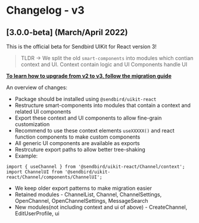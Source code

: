 # Changelog - v3

## [3.0.0-beta] (March/April 2022)

This is the official beta for Sendbird UIKit for React version 3!

> TLDR -> We split the old `smart-components` into modules which contian context and UI. Context contain logic and UI Components handle UI

**[To learn how to upgrade from v2 to v3, follow the migration guide](MIGRATION_v2-to-v3.md)**

An overview of changes:
* Package should be installed using `@sendbird/uikit-react`
* Restructure smart-components into modules that contain a context and related UI components
* Export these context and UI components to allow fine-grain customization
* Recommend to use these context elements `useXXXXX()` and react function components to make custom components
* All generic UI components are available as exports
* Restrcuture export paths to allow better tree-shaking
* Example:
```
import { useChannel } from '@sendbird/uikit-react/Channel/context';
import ChannelUI from '@sendbird/uikit-react/Channel/components/ChannelUI';
```
* We keep older export patterns to make migration easier
* Retained modules - ChannelList, Channel, ChannelSettings, OpenChannel, OpenChannelSettings, MessageSearch
* New modules(not including context and ui of above) - CreateChannel, EditUserProfile, ui
